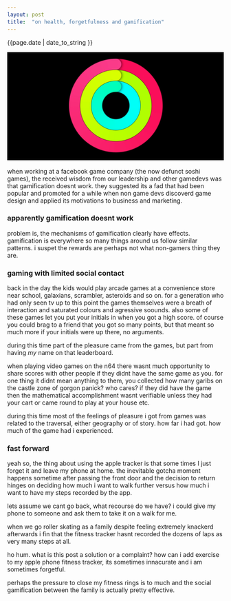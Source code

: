 ```yaml
---
layout: post
title:  "on health, forgetfulness and gamification"
---
```


{{page.date | date_to_string }}

![](/images/rings.png)


when working at a facebook game company (the now defunct soshi games), the received wisdom from our leadership and other gamedevs was that gamification doesnt work. they suggested its a fad that had been popular and promoted for a while when non game devs discoverd game design and applied its motivations to business and marketing.

### apparently gamification doesnt work

problem is, the mechanisms of gamification clearly have effects.  gamification is everywhere so many things around us follow similar patterns. i suspet the rewards are perhaps not what non-gamers thing they are.


### gaming with limited social contact

back in the day the kids would play arcade games at a convenience store near school, galaxians, scrambler, asteroids and so on. for a generation who had only seen tv up to this point the games themselves were a breath of interaction and saturated colours and agressive soounds. also some of these games let you put your initials in when you got a high score. of course you could brag to a friend that you got so many points, but that meant so much more if your initials were up there, no arguments. 

during this time part of the pleasure came from the games, but part from having _my_ name on that leaderboard.

when playing video games on the n64 there wasnt much opportunity to share scores with other people if they didnt have the same game as you. for one thing it didnt mean anything to them, you collected how many garibs on the castle zone of gorgon panick? who cares? if they did have the game then the mathematical accomplishment wasnt verifiable unless they had your cart or came round to play at your house etc.

during this time most of the feelings of pleasure i got from games was related to the traversal, either geography or of story. how far i had got. how much of the game had i experienced.

### fast forward

yeah so, the thing about using the apple tracker is that some times I just forget it and leave my phone at home. the inevitable gotcha moment happens sometime after passing the front door and the decision to return hinges on deciding how much i want to walk further versus how much i want to have my steps recorded by the app.

lets assume we cant go back, what recourse do we have? i could give my phone to someone and ask them to take it on a walk for me.

when we go roller skating as a family despite feeling extremely knackerd afterwards i fin that the fitness tracker hasnt recorded the dozens of laps as very many steps at all. 

ho hum. what is this post a solution or a complaint? how can i add exercise to my apple phone fitness tracker, its sometimes innacurate and i am sometimes forgetful.

perhaps the pressure to close my fitness rings is to much and the social gamification between the family is actually pretty effective.
